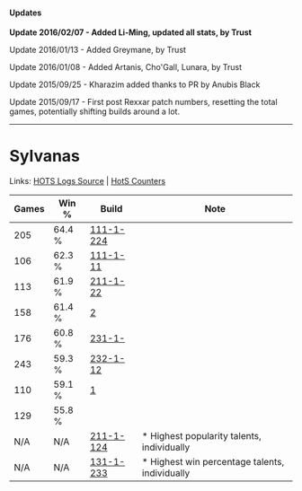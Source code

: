 #### Updates
**Update 2016/02/07 - Added Li-Ming, updated all stats, by Trust**

Update 2016/01/13 - Added Greymane, by Trust

Update 2016/01/08 - Added Artanis, Cho'Gall, Lunara, by Trust

Update 2015/09/25 - Kharazim added thanks to PR by Anubis Black

Update 2015/09/17 - First post Rexxar patch numbers, resetting the total games, potentially shifting builds around a lot.

***

# Sylvanas

Links: [HOTS Logs Source](https://www.hotslogs.com/Sitewide/HeroDetails?Hero=Sylvanas) | [HotS Counters](http://hotscounters.com/#/hero/Sylvanas)

Games  | Win %  | Build     | Note
-----  | -----  | -----     | ----
205    | 64.4 % | [111-1-224](http://www.heroesfire.com/hots/talent-calculator/sylvanas#gOiu) | 
106    | 62.3 % | [111-1-11](http://www.heroesfire.com/hots/talent-calculator/sylvanas#4FH7) | 
113    | 61.9 % | [211-1-22](http://www.heroesfire.com/hots/talent-calculator/sylvanas#4dho) | 
158    | 61.4 % | [2](http://www.heroesfire.com/hots/talent-calculator/sylvanas#C) | 
176    | 60.8 % | [231-1-](http://www.heroesfire.com/hots/talent-calculator/sylvanas#30N) | 
243    | 59.3 % | [232-1-12](http://www.heroesfire.com/hots/talent-calculator/sylvanas#4ipm) | 
110    | 59.1 % | [1](http://www.heroesfire.com/hots/talent-calculator/sylvanas#B) | 
129    | 55.8 % | [](http://www.heroesfire.com/hots/talent-calculator/sylvanas#1) | 
N/A    | N/A    | [211-1-124](http://www.heroesfire.com/hots/talent-calculator/sylvanas#kCqK) | * Highest popularity talents, individually
N/A    | N/A    | [131-1-233](http://www.heroesfire.com/hots/talent-calculator/sylvanas#h9Y1) | * Highest win percentage talents, individually

